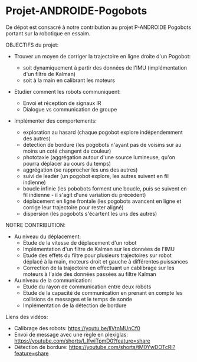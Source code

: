 # Projet-ANDROIDE-Pogobots

Ce dépot est consacré à notre contribution au projet P-ANDROIDE Pogobots portant sur la robotique en essaim.

OBJECTIFS du projet:
- Trouver un moyen de corriger la trajectoire en ligne droite d'un Pogobot:
    * soit dynamiquement à partir des données de l'IMU (implémentation d'un filtre de Kalman)
    * soit à la main en calibrant les moteurs

- Etudier comment les robots communiquent:
    * Envoi et réception de signaux IR
    * Dialogue vs communication de groupe

- Implémenter des comportements:
    * exploration au hasard (chaque pogobot explore indépendemment des autres)
    * détection de bordure (les pogobots n'ayant pas de voisins sur au moins un coté changent de couleur)
    * phototaxie (aggrégation autour d'une source lumineuse, qu'on pourra déplacer au cours du temps)
    * aggrégation (se rapprocher les uns des autres)
    * suivi de leader (un pogobot explore, les autres suivent en fil indienne)
    * boucle infinie (les pobobots forment une boucle, puis se suivent en fil indienne - il s'agit d'une variation du précédent)
    * déplacement en ligne frontale (les pogobots avancent en ligne et corrige leur trajectoire pour rester aligné)
    * dispersion (les pogobots s'écartent les uns des autres)


NOTRE CONTRIBUTION:
- Au niveau du déplacement:
   - Etude de la vitesse de déplacement d'un robot
   - Implémentation d'un filtre de Kalman sur les données de l'IMU
   - Etude des effets du filtre pour plusieurs trajectoires sur robot déplacé à la main, moteurs droit et gauche à différentes puissances
   - Correction de la trajectoire en effectuant un cablibrage sur les moteurs à l'aide des données passées au filtre Kalman
- Au niveau de la communication:
   - Etude du rayon de communication entre deux robots
   - Etude de la capacité de communication en prenant en compte les collisions de messages et le temps de sonde
   - Implémentation de la détection de bordure

Liens des vidéos:
- Calibrage des robots: https://youtu.be/IlVtnMUnCf0
- Envoi de message avec une règle en plexiglas: https://youtube.com/shorts/I_IfwiTpmD0?feature=share
- Détection de bordure: https://youtube.com/shorts/tM0YwDOTcRI?feature=share